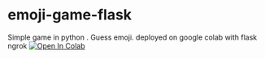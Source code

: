 # emoji-game-flask
Simple game in python . Guess emoji. deployed on google colab with flask ngrok
[![Open In Colab](https://colab.research.google.com/assets/colab-badge.svg)](https://colab.research.google.com/github/ZackPashkin/emoji-game-flask/blob/main/Guess_Emoji_game_flask_colab_ngrok_github.ipynb)

